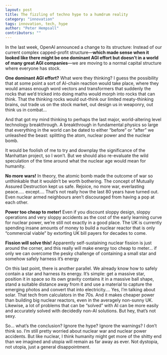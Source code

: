 ```yaml
---
layout: post
title: The fizzling of techno hype to a humdrum reality
category: "innovation"
tags: innovation, tech, hype
author: "Peter Hempsall"
contributors: ""
---
```


In the last week, OpenAI announced a change to its structure:
Instead of our current complex capped-profit structure—**which made sense when it looked like there might be one dominant AGI effort but doesn’t in a world of many great AGI companies**—we are moving to a normal capital structure where everyone has stock.

**One dominant AGI effort?** What were they thinking? I guess the possibility that at some point a sort of AI-chain reaction would take place, where they would amass enough word vectors and transformers that suddenly the rocks that we’d tricked into doing maths would morph into rocks that can think. That the thinking rocks would out-think our limited meaty-thinking brains, out trade us on the stock market, out design us in weaponry, out think us in combat… 

And that got my mind thinking to perhaps the last major, world-altering level technology breakthrough. A breakthrough in fundamental physics so large that everything in the world can be dated to either “before” or  “after” we unleashed the beast: splitting the atom, nuclear power and the nuclear bomb.

It would be foolish of me to try and downplay the significance of the Manhattan project, so I won’t. But we should also re-evaluate the wild speculation of the time around what the nuclear age would mean for humanity.

**No more wars!** In theory, the atomic bomb made the outcome of war so unthinkable that it wouldn’t be worth bothering. The concept of Mutually Assured Destruction kept us safe. Rejoice, no more war, everlasting peace….. except…. That’s not really how the last 80 years have turned out. Even nuclear armed neighbours aren’t discouraged from having a pop at each other.

**Power too cheap to meter!** Even if you discount sloppy design, sloppy operations and very sloppy accidents as the cost of the early learning curve for nuclear power, we’re still not exactly in a good place. The UK is currently spending insane amounts of money to build a nuclear reactor that is only “commercial viable” by extorting UK bill payers for decades to come.

**Fission will solve this!** Apparently self-sustaining nuclear fission is just around the corner, and this really will make energy too cheap to meter… if only we can overcome the pesky challenge of containing a small star and somehow safely harness it’s energy

On this last point, there is another parallel. We already know how to safely contain a star and harness its energy. It’s simple: get a massive star, position it in space so its own gravity contains it in a massive ball shape, stand a suitable distance away from it and use a material to capture the emerging photos and convert that into electricity…. Yes, I’m talking about solar. That tech from calculators in the 70s. And it makes cheaper power than building big nuclear reactors, even in the averagely non-sunny UK. Likewise, a lot of problems that can be “solved” with AI can be more easily and accurately solved with decidedly non-AI solutions. But hey, that’s not sexy.

So… what’s the conclusion? Ignore the hype? Ignore the warnings? I don’t think so. I’m still pretty worried about nuclear war and nuclear power accidents. But like nuclear, I think humanity might get more of the shitty end than we imagined and utopia will remain as far away as ever. Not dystopia, not utopia, just a general disappointment. 
